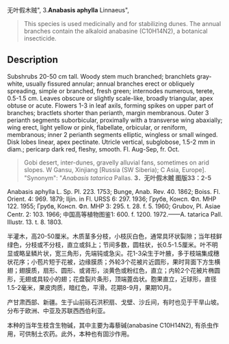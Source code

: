 无叶假木贼",
3.**Anabasis aphylla** Linnaeus",

> This species is used medicinally and for stabilizing dunes. The annual branches contain the alkaloid anabasine (C10H14N2), a botanical insecticide.

## Description
Subshrubs 20-50 cm tall. Woody stem much branched; branchlets gray-white, usually fissured annular; annual branches erect or obliquely spreading, simple or branched, fresh green; internodes numerous, terete, 0.5-1.5 cm. Leaves obscure or slightly scale-like, broadly triangular, apex obtuse or acute. Flowers 1-3 in leaf axils, forming spikes on upper part of branches; bractlets shorter than perianth, margin membranous. Outer 3 perianth segments suborbicular, proximally with a transverse wing abaxially; wing erect, light yellow or pink, flabellate, orbicular, or reniform, membranous; inner 2 perianth segments elliptic, wingless or small winged. Disk lobes linear, apex pectinate. Utricle vertical, subglobose, 1.5-2 mm in diam.; pericarp dark red, fleshy, smooth. Fl. Aug-Sep, fr. Oct.

> Gobi desert, inter-dunes, gravelly alluvial fans, sometimes on arid slopes. W Gansu, Xinjiang [Russia (SW Siberia); C Asia, Europe].
  "Synonym": "*Anabasis* *tatarica* Pallas.
**3．无叶假木贼 图版33：2-5**

Anabasis aphylla L. Sp. Pl. 223. 1753; Bunge, Anab. Rev. 40. 1862; Boiss. Fl. Orient. 4: 969. 1879; Iljin. in Fl. URSS 6: 297. 1936; Грубв, Консп. Фл. МНР 122. 1955; Грубв, Консп. Фл. МНР 3: 295. t. 28. f. 5. 1960; Grubov, Pl. Asiae Centr. 2: 103. 1966; 中国高等植物图鉴1: 600. f. 1200. 1972.——A. tatarica Pall. Illustr. 13. t. 8. 1803.

半灌木，高20-50厘米。木质茎多分枝，小枝灰白色，通常具环状裂隙；当年枝鲜绿色，分枝或不分枝，直立或斜上；节间多数，圆柱状，长0.5-1.5厘米。叶不明显或略呈鳞片状，宽三角形，先端钝或急尖。花1-3朵生于叶腋，多于枝端集成穗状花序；小苞片短于花被，边缘膜质；外轮3个花被片近圆形，果时背面下方生横翅；翅膜质，扇形、圆形、或肾形，淡黄色或粉红色，直立；内轮2个花被片椭圆形，无翅或具较小的翅；花盘裂片条形，顶端蓖齿状。胞果直立，近球形，直径1.5-2毫米，果皮肉质，暗红色，平滑。花期8-9月，果期10月。

产甘肃西部、新疆。生于山前砾石洪积扇、戈壁、沙丘间，有时也见于干旱山坡。分布于欧洲、中亚及苏联西西伯利亚。

本种的当年生枝含生物碱，其中主要为毒藜碱(anabasine C10H14N2), 有杀虫作用，可供制土农药。此外，本种也有固沙作用。

